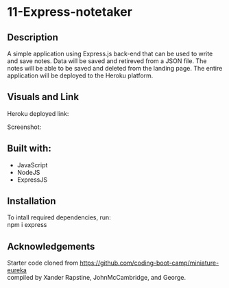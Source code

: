 # 11-Express-notetaker

## Description
A simple application using Express.js back-end that can be used to write and save notes.  Data will be saved and retireved from a JSON file.  The notes will be able to be saved and deleted from the landing page.  The entire application will be deployed to the Heroku platform. 

## Visuals and Link
Heroku deployed link: 

Screenshot: 

## Built with:
- JavaScript
- NodeJS
- ExpressJS

## Installation
To intall required dependencies, run: <br>
npm i express 

## Acknowledgements
Starter code cloned from https://github.com/coding-boot-camp/miniature-eureka <br>
compiled by Xander Rapstine, JohnMcCambridge, and George. 